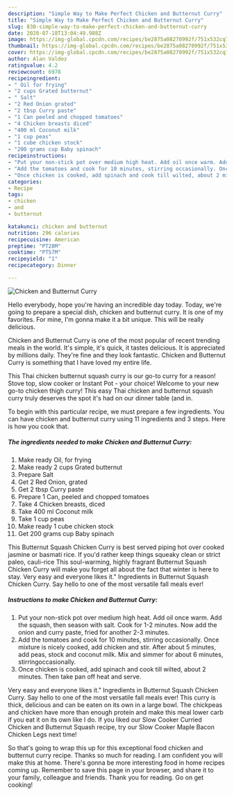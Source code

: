 ```yaml
---
description: "Simple Way to Make Perfect Chicken and Butternut Curry"
title: "Simple Way to Make Perfect Chicken and Butternut Curry"
slug: 830-simple-way-to-make-perfect-chicken-and-butternut-curry
date: 2020-07-18T13:04:49.988Z
image: https://img-global.cpcdn.com/recipes/be2875a08270992f/751x532cq70/chicken-and-butternut-curry-recipe-main-photo.jpg
thumbnail: https://img-global.cpcdn.com/recipes/be2875a08270992f/751x532cq70/chicken-and-butternut-curry-recipe-main-photo.jpg
cover: https://img-global.cpcdn.com/recipes/be2875a08270992f/751x532cq70/chicken-and-butternut-curry-recipe-main-photo.jpg
author: Alan Valdez
ratingvalue: 4.2
reviewcount: 6978
recipeingredient:
- " Oil for frying"
- "2 cups Grated butternut"
- " Salt"
- "2 Red Onion grated"
- "2 tbsp Curry paste"
- "1 Can peeled and chopped tomatoes"
- "4 Chicken breasts diced"
- "400 ml Coconut milk"
- "1 cup peas"
- "1 cube chicken stock"
- "200 grams cup Baby spinach"
recipeinstructions:
- "Put your non-stick pot over medium high heat. Add oil once warm. Add the squash, then season with salt. Cook for 1-2 minutes. Now add the onion and curry paste, fried for another 2-3 minutes."
- "Add the tomatoes and cook for 10 minutes, stirring occasionally. Once mixture is nicely cooked, add chicken and stir. After about 5 minutes, add peas, stock and coconut milk. Mix and simmer for about 6 minutes, stirringoccasionally."
- "Once chicken is cooked, add spinach and cook till wilted, about 2 minutes. Then take pan off heat and serve."
categories:
- Recipe
tags:
- chicken
- and
- butternut

katakunci: chicken and butternut 
nutrition: 296 calories
recipecuisine: American
preptime: "PT28M"
cooktime: "PT57M"
recipeyield: "1"
recipecategory: Dinner

---
```



![Chicken and Butternut Curry](https://img-global.cpcdn.com/recipes/be2875a08270992f/751x532cq70/chicken-and-butternut-curry-recipe-main-photo.jpg)

Hello everybody, hope you're having an incredible day today. Today, we're going to prepare a special dish, chicken and butternut curry. It is one of my favorites. For mine, I'm gonna make it a bit unique. This will be really delicious.

Chicken and Butternut Curry is one of the most popular of recent trending meals in the world. It's simple, it's quick, it tastes delicious. It is appreciated by millions daily. They're fine and they look fantastic. Chicken and Butternut Curry is something that I have loved my entire life.

This Thai chicken butternut squash curry is our go-to curry for a reason! Stove top, slow cooker or Instant Pot - your choice! Welcome to your new go-to chicken thigh curry! This easy Thai chicken and butternut squash curry truly deserves the spot it&#39;s had on our dinner table (and in.


To begin with this particular recipe, we must prepare a few ingredients. You can have chicken and butternut curry using 11 ingredients and 3 steps. Here is how you cook that.

<!--inarticleads1-->

##### The ingredients needed to make Chicken and Butternut Curry:

1. Make ready  Oil, for frying
1. Make ready 2 cups Grated butternut
1. Prepare  Salt
1. Get 2 Red Onion, grated
1. Get 2 tbsp Curry paste
1. Prepare 1 Can, peeled and chopped tomatoes
1. Take 4 Chicken breasts, diced
1. Take 400 ml Coconut milk
1. Take 1 cup peas
1. Make ready 1 cube chicken stock
1. Get 200 grams cup Baby spinach


This Butternut Squash Chicken Curry is best served piping hot over cooked jasmine or basmati rice. If you&#39;d rather keep things squeaky clean or strict paleo, cauli-rice This soul-warming, highly fragrant Butternut Squash Chicken Curry will make you forget all about the fact that winter is here to stay. Very easy and everyone likes it.&#34; Ingredients in Butternut Squash Chicken Curry. Say hello to one of the most versatile fall meals ever! 

<!--inarticleads2-->

##### Instructions to make Chicken and Butternut Curry:

1. Put your non-stick pot over medium high heat. Add oil once warm. Add the squash, then season with salt. Cook for 1-2 minutes. Now add the onion and curry paste, fried for another 2-3 minutes.
1. Add the tomatoes and cook for 10 minutes, stirring occasionally. Once mixture is nicely cooked, add chicken and stir. After about 5 minutes, add peas, stock and coconut milk. Mix and simmer for about 6 minutes, stirringoccasionally.
1. Once chicken is cooked, add spinach and cook till wilted, about 2 minutes. Then take pan off heat and serve.


Very easy and everyone likes it.&#34; Ingredients in Butternut Squash Chicken Curry. Say hello to one of the most versatile fall meals ever! This curry is thick, delicious and can be eaten on its own in a large bowl. The chickpeas and chicken have more than enough protein and make this meal lower carb if you eat it on its own like I do. If you liked our Slow Cooker Curried Chicken and Butternut Squash recipe, try our Slow Cooker Maple Bacon Chicken Legs next time! 

So that's going to wrap this up for this exceptional food chicken and butternut curry recipe. Thanks so much for reading. I am confident you will make this at home. There's gonna be more interesting food in home recipes coming up. Remember to save this page in your browser, and share it to your family, colleague and friends. Thank you for reading. Go on get cooking!
